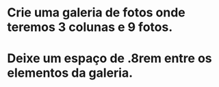 # Crie uma galeria de fotos onde teremos 3 colunas e 9 fotos.
# Deixe um espaço de .8rem entre os elementos da galeria.

